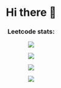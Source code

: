 <h1 align="center">
 Hi there 👋
</h1>

<h3 align="center">Leetcode stats:</h3>

<p align="center">
<a href="https://leetcode.com/mihaialexandruteodor/">
  <img align="center" src="https://leetcode-stats-six.vercel.app/?username=mihaialexandruteodor&theme=dark" />
</a>
</p>

<p align="center">
<a href="https://github-readme-stats.vercel.app/api?username=mihaialexandruteodor&show_icons=true&theme=tokyonight">
  <img align="center" src="https://github-readme-stats.vercel.app/api?username=mihaialexandruteodor&show_icons=true&bg_color=30,e96443,904e95&title_color=fff&text_color=fff" />
</a>
</p>

<p align="center">
<img align="center" src="https://github-readme-stats.vercel.app/api/wakatime?username=mihaialexandruteodor&layout=compact&bg_color=30,e96443,904e95&title_color=fff&text_color=fff" />
</a>
</p>
  
<p align="center">
<img align="center" src="https://github-readme-stats.vercel.app/api/top-langs/?username=mihaialexandruteodor&bg_color=30,e96443,904e95&title_color=fff&text_color=fff" />
</a>
</p>

